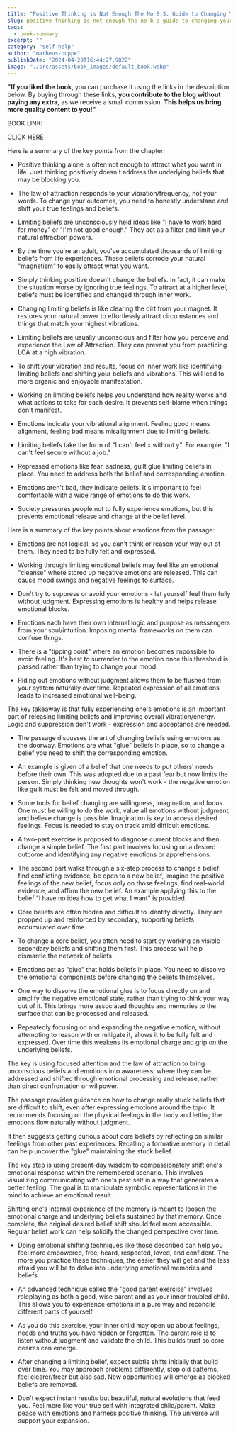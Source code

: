 ```yaml
---
title: "Positive Thinking is Not Enough The No B.S. Guide to Changing Your Beliefs Using the Law of Attraction (The LOA Lifestyle Book 2) - Chris Tomasso"
slug: positive-thinking-is-not-enough-the-no-b-s-guide-to-changing-your-beliefs-using-the-law-of-attraction-the-loa-lifestyle-book-2-chris-tomasso
tags: 
  - book-summary
excerpt: ""
category: "self-help"
author: "matheus-puppe"
publishDate: "2024-04-29T16:44:27.982Z"
image: "./src/assets/book_images/default_book.webp"
---
```


**"If you liked the book**, you can purchase it using the links in the description below. By buying through these links, **you contribute to the blog without paying any extra**, as we receive a small commission. **This helps us bring more quality content to you!"**

BOOK LINK:

[CLICK HERE](https://www.amazon.com/gp/search?ie=UTF8&tag=matheuspupp0a-20&linkCode=ur2&linkId=4410b525877ab397377c2b5e60711c1a&camp=1789&creative=9325&index=books&keywords=positive-thinking-is-not-enough-the-no-b-s-guide-to-changing-your-beliefs-using-the-law-of-attraction-the-loa-lifestyle-book-2-chris-tomasso)



 Here is a summary of the key points from the chapter:

- Positive thinking alone is often not enough to attract what you want in life. Just thinking positively doesn't address the underlying beliefs that may be blocking you. 

- The law of attraction responds to your vibration/frequency, not your words. To change your outcomes, you need to honestly understand and shift your true feelings and beliefs. 

- Limiting beliefs are unconsciously held ideas like "I have to work hard for money" or "I'm not good enough." They act as a filter and limit your natural attraction powers. 

- By the time you're an adult, you've accumulated thousands of limiting beliefs from life experiences. These beliefs corrode your natural "magnetism" to easily attract what you want. 

- Simply thinking positive doesn't change the beliefs. In fact, it can make the situation worse by ignoring true feelings. To attract at a higher level, beliefs must be identified and changed through inner work.

- Changing limiting beliefs is like clearing the dirt from your magnet. It restores your natural power to effortlessly attract circumstances and things that match your highest vibrations.

 

- Limiting beliefs are usually unconscious and filter how you perceive and experience the Law of Attraction. They can prevent you from practicing LOA at a high vibration.

- To shift your vibration and results, focus on inner work like identifying limiting beliefs and shifting your beliefs and vibrations. This will lead to more organic and enjoyable manifestation. 

- Working on limiting beliefs helps you understand how reality works and what actions to take for each desire. It prevents self-blame when things don't manifest. 

- Emotions indicate your vibrational alignment. Feeling good means alignment, feeling bad means misalignment due to limiting beliefs. 

- Limiting beliefs take the form of "I can't feel x without y". For example, "I can't feel secure without a job."

- Repressed emotions like fear, sadness, guilt glue limiting beliefs in place. You need to address both the belief and corresponding emotion.

- Emotions aren't bad, they indicate beliefs. It's important to feel comfortable with a wide range of emotions to do this work. 

- Society pressures people not to fully experience emotions, but this prevents emotional release and change at the belief level.

 Here is a summary of the key points about emotions from the passage:

- Emotions are not logical, so you can't think or reason your way out of them. They need to be fully felt and expressed. 

- Working through limiting emotional beliefs may feel like an emotional "cleanse" where stored up negative emotions are released. This can cause mood swings and negative feelings to surface. 

- Don't try to suppress or avoid your emotions - let yourself feel them fully without judgment. Expressing emotions is healthy and helps release emotional blocks.

- Emotions each have their own internal logic and purpose as messengers from your soul/intuition. Imposing mental frameworks on them can confuse things. 

- There is a "tipping point" where an emotion becomes impossible to avoid feeling. It's best to surrender to the emotion once this threshold is passed rather than trying to change your mood.

- Riding out emotions without judgment allows them to be flushed from your system naturally over time. Repeated expression of all emotions leads to increased emotional well-being.

The key takeaway is that fully experiencing one's emotions is an important part of releasing limiting beliefs and improving overall vibration/energy. Logic and suppression don't work - expression and acceptance are needed.

 

- The passage discusses the art of changing beliefs using emotions as the doorway. Emotions are what "glue" beliefs in place, so to change a belief you need to shift the corresponding emotion. 

- An example is given of a belief that one needs to put others' needs before their own. This was adopted due to a past fear but now limits the person. Simply thinking new thoughts won't work - the negative emotion like guilt must be felt and moved through.

- Some tools for belief changing are willingness, imagination, and focus. One must be willing to do the work, value all emotions without judgment, and believe change is possible. Imagination is key to access desired feelings. Focus is needed to stay on track amid difficult emotions.

- A two-part exercise is proposed to diagnose current blocks and then change a simple belief. The first part involves focusing on a desired outcome and identifying any negative emotions or apprehensions. 

- The second part walks through a six-step process to change a belief: find conflicting evidence, be open to a new belief, imagine the positive feelings of the new belief, focus only on those feelings, find real-world evidence, and affirm the new belief. An example applying this to the belief "I have no idea how to get what I want" is provided.

 

- Core beliefs are often hidden and difficult to identify directly. They are propped up and reinforced by secondary, supporting beliefs accumulated over time. 

- To change a core belief, you often need to start by working on visible secondary beliefs and shifting them first. This process will help dismantle the network of beliefs.

- Emotions act as "glue" that holds beliefs in place. You need to dissolve the emotional components before changing the beliefs themselves. 

- One way to dissolve the emotional glue is to focus directly on and amplify the negative emotional state, rather than trying to think your way out of it. This brings more associated thoughts and memories to the surface that can be processed and released. 

- Repeatedly focusing on and expanding the negative emotion, without attempting to reason with or mitigate it, allows it to be fully felt and expressed. Over time this weakens its emotional charge and grip on the underlying beliefs.

The key is using focused attention and the law of attraction to bring unconscious beliefs and emotions into awareness, where they can be addressed and shifted through emotional processing and release, rather than direct confrontation or willpower.

 

The passage provides guidance on how to change really stuck beliefs that are difficult to shift, even after expressing emotions around the topic. It recommends focusing on the physical feelings in the body and letting the emotions flow naturally without judgment. 

It then suggests getting curious about core beliefs by reflecting on similar feelings from other past experiences. Recalling a formative memory in detail can help uncover the "glue" maintaining the stuck belief. 

The key step is using present-day wisdom to compassionately shift one's emotional response within the remembered scenario. This involves visualizing communicating with one's past self in a way that generates a better feeling. The goal is to manipulate symbolic representations in the mind to achieve an emotional result.

Shifting one's internal experience of the memory is meant to loosen the emotional charge and underlying beliefs sustained by that memory. Once complete, the original desired belief shift should feel more accessible. Regular belief work can help solidify the changed perspective over time.

 

- Doing emotional shifting techniques like those described can help you feel more empowered, free, heard, respected, loved, and confident. The more you practice these techniques, the easier they will get and the less afraid you will be to delve into underlying emotional memories and beliefs.

- An advanced technique called the "good parent exercise" involves roleplaying as both a good, wise parent and as your inner troubled child. This allows you to experience emotions in a pure way and reconcile different parts of yourself. 

- As you do this exercise, your inner child may open up about feelings, needs and truths you have hidden or forgotten. The parent role is to listen without judgment and validate the child. This builds trust so core desires can emerge. 

- After changing a limiting belief, expect subtle shifts initially that build over time. You may approach problems differently, stop old patterns, feel clearer/freer but also sad. New opportunities will emerge as blocked beliefs are removed. 

- Don't expect instant results but beautiful, natural evolutions that feed you. Feel more like your true self with integrated child/parent. Make peace with emotions and harness positive thinking. The universe will support your expansion.